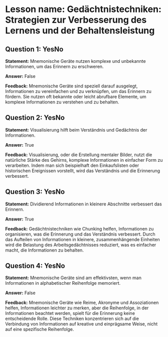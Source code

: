 # Lesson name: Gedächtnistechniken: Strategien zur Verbesserung des Lernens und der Behaltensleistung

## Question 1: YesNo

**Statement:** Mnemonische Geräte nutzen komplexe und unbekannte Informationen, um das Erinnern zu erschweren.

**Answer:** False

**Feedback:**
Mnemonische Geräte sind speziell darauf ausgelegt, Informationen zu vereinfachen und zu verknüpfen, um das Erinnern zu fördern. Sie nutzen oft bekannte oder leicht abrufbare Elemente, um komplexe Informationen zu verstehen und zu behalten.


## Question 2: YesNo

**Statement:** Visualisierung hilft beim Verständnis und Gedächtnis der Informationen.

**Answer:** True

**Feedback:**
Visualisierung, oder die Erstellung mentaler Bilder, nutzt die natürliche Stärke des Gehirns, komplexe Informationen in einfacher Form zu verarbeiten. Indem man sich beispielhaft den Einkaufslisten oder historischen Ereignissen vorstellt, wird das Verständnis und die Erinnerung verbessert.


## Question 3: YesNo

**Statement:** Dividierend Informationen in kleinere Abschnitte verbessert das Erinnern.

**Answer:** True

**Feedback:**
Gedächtnistechniken wie Chunking helfen, Informationen zu organisieren, was die Erinnerung und das Verständnis verbessert. Durch das Aufteilen von Informationen in kleinere, zusammenhängende Einheiten wird die Belastung des Arbeitsgedächtnisses reduziert, was es einfacher macht, die Informationen zu behalten.


## Question 4: YesNo

**Statement:** Mnemonische Geräte sind am effektivsten, wenn man Informationen in alphabetischer Reihenfolge memoriert.

**Answer:** False

**Feedback:**
Mnemonische Geräte wie Reime, Akronyme und Assoziationen helfen, Informationen leichter zu merken, aber die Reihenfolge, in der Informationen beachtet werden, spielt für die Erinnerung keine entscheidende Rolle. Diese Techniken konzentrieren sich auf die Verbindung von Informationen auf kreative und einprägsame Weise, nicht auf eine spezifische Reihenfolge.

